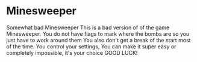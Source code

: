 # Minesweeper
Somewhat bad Minesweeper 
This is a bad version of of the game Minesweeper.
You do not have flags to mark where the bombs are so you just have to work around them
You also don't get a break of the start most of the time.
You control your settings, You can make it super easy or completely impossible, it's your choice
GOOD LUCK!
